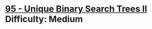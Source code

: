 # [95 - Unique Binary Search Trees II](https://leetcode.com/problems/unique-binary-search-trees-ii/) </br> Difficulty: Medium